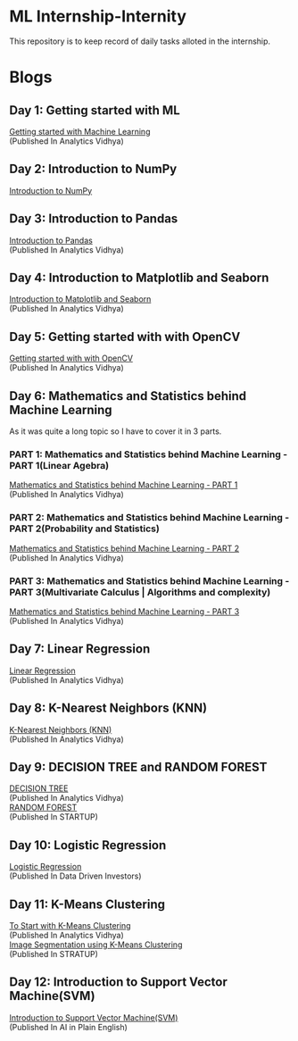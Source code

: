 # ML Internship-Internity
This repository is to keep record of daily tasks alloted in the internship.
# Blogs
## Day 1: Getting started with ML
[Getting started with Machine Learning](https://shubhangagrawal1999.medium.com/getting-started-with-machine-learning-81f34fc6c11e)  
(Published In Analytics Vidhya)  
## Day 2: Introduction to NumPy
[Introduction to NumPy](https://shubhangagrawal1999.medium.com/introduction-to-numpy-82321478e788)  
## Day 3: Introduction to Pandas
[Introduction to Pandas](https://shubhangagrawal1999.medium.com/introduction-to-pandas-90b75a5c2278)  
(Published In Analytics Vidhya)  
## Day 4: Introduction to Matplotlib and Seaborn
[Introduction to Matplotlib and Seaborn](https://shubhangagrawal1999.medium.com/introduction-to-matplotlib-and-seaborn-e2dd04bfc821)  
(Published In Analytics Vidhya) 
## Day 5: Getting started with with OpenCV
[Getting started with with OpenCV](https://shubhangagrawal1999.medium.com/getting-started-with-opencv-90846451da51)  
(Published In Analytics Vidhya) 
## Day 6: Mathematics and Statistics behind Machine Learning
As it was quite a long topic so I have to cover it in 3 parts.
### PART 1: Mathematics and Statistics behind Machine Learning - PART 1(Linear Agebra)
[Mathematics and Statistics behind Machine Learning - PART 1](https://shubhangagrawal1999.medium.com/mathematics-and-statistics-behind-machine-learning-part-1-eede0e152d57)  
(Published In Analytics Vidhya)  
### PART 2: Mathematics and Statistics behind Machine Learning - PART 2(Probability and Statistics)
[Mathematics and Statistics behind Machine Learning - PART 2](https://shubhangagrawal1999.medium.com/mathematics-and-statistics-behind-machine-learning-part-2-9aa2f068ecf9)  
(Published In Analytics Vidhya)  
### PART 3: Mathematics and Statistics behind Machine Learning - PART 3(Multivariate Calculus | Algorithms and complexity)
[Mathematics and Statistics behind Machine Learning - PART 3](https://shubhangagrawal1999.medium.com/mathematics-and-statistics-behind-machine-learning-part-3-e5dffb9129f2)  
(Published In Analytics Vidhya)  
## Day 7: Linear Regression
[Linear Regression](https://shubhangagrawal1999.medium.com/linear-regression-15f2aecf689e)  
(Published In Analytics Vidhya)
## Day 8: K-Nearest Neighbors (KNN)
[K-Nearest Neighbors (KNN)](https://shubhangagrawal1999.medium.com/k-nearest-neighbors-knn-8f027ae1228f)  
(Published In Analytics Vidhya)
## Day 9: DECISION TREE and RANDOM FOREST
[DECISION TREE](https://shubhangagrawal1999.medium.com/decision-tree-fce5018f3278)  
(Published In Analytics Vidhya)  
[RANDOM FOREST](https://medium.com/swlh/random-forest-ac5227dabb08)  
(Published In STARTUP)
## Day 10: Logistic Regression
[Logistic Regression](https://medium.com/datadriveninvestor/logistic-regression-1532070cf349)  
(Published In Data Driven Investors)  
## Day 11: K-Means Clustering
[To Start with K-Means Clustering](https://shubhangagrawal1999.medium.com/to-start-with-k-means-clustering-1c6ee3cb840f)  
(Published In Analytics Vidhya)  
[Image Segmentation using K-Means Clustering](https://shubhangagrawal1999.medium.com/image-segmentation-using-k-means-clustering-46a60488ae71)  
(Published In STRATUP)
## Day 12: Introduction to Support Vector Machine(SVM)
[Introduction to Support Vector Machine(SVM)](https://medium.com/ai-in-plain-english/introduction-to-support-vector-machine-svm-cd0759098471)  
(Published In AI in Plain English) 

